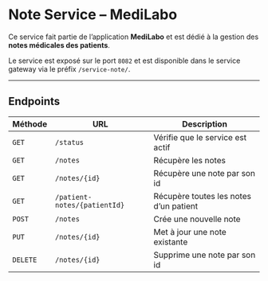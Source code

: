 # Note Service – MediLabo

Ce service fait partie de l’application **MediLabo** et est dédié à la gestion des **notes médicales des patients**.  

Le service est exposé sur le port `8082` et est disponible dans le service gateway via le préfix `/service-note/`.

---

## Endpoints

| Méthode | URL                           | Description                                 |
|---------|-------------------------------|---------------------------------------------|
| `GET`   | `/status`                     | Vérifie que le service est actif            |
| `GET`   | `/notes`                      | Récupère les notes                          |
| `GET`   | `/notes/{id}`                 | Récupère une note par son id                |
| `GET`   | `/patient-notes/{patientId}`  | Récupère toutes les notes d’un patient |
| `POST`  | `/notes`                      | Crée une nouvelle note |
| `PUT`   | `/notes/{id}`                 | Met à jour une note existante               |
| `DELETE`| `/notes/{id}`                 | Supprime une note par son id     |